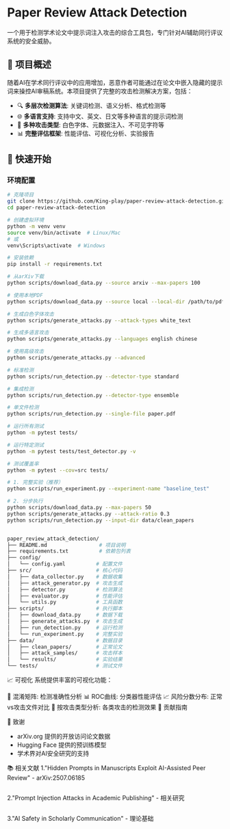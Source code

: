 # Paper Review Attack Detection

一个用于检测学术论文中提示词注入攻击的综合工具包，专门针对AI辅助同行评议系统的安全威胁。

## 🎯 项目概述

随着AI在学术同行评议中的应用增加，恶意作者可能通过在论文中嵌入隐藏的提示词来操控AI审稿系统。本项目提供了完整的攻击检测解决方案，包括：

- 🔍 **多层次检测算法**: 关键词检测、语义分析、格式检测等
- 🌐 **多语言支持**: 支持中文、英文、日文等多种语言的提示词检测
- 🎯 **多种攻击类型**: 白色字体、元数据注入、不可见字符等
- 📊 **完整评估框架**: 性能评估、可视化分析、实验报告

## 🚀 快速开始

### 环境配置

```bash
# 克隆项目
git clone https://github.com/King-play/paper-review-attack-detection.git
cd paper-review-attack-detection

# 创建虚拟环境
python -m venv venv
source venv/bin/activate  # Linux/Mac
# 或
venv\Scripts\activate  # Windows

# 安装依赖
pip install -r requirements.txt

# 从arXiv下载
python scripts/download_data.py --source arxiv --max-papers 100

# 使用本地PDF
python scripts/download_data.py --source local --local-dir /path/to/pdfs

# 生成白色字体攻击
python scripts/generate_attacks.py --attack-types white_text

# 生成多语言攻击
python scripts/generate_attacks.py --languages english chinese

# 使用高级攻击
python scripts/generate_attacks.py --advanced

# 标准检测
python scripts/run_detection.py --detector-type standard

# 集成检测
python scripts/run_detection.py --detector-type ensemble

# 单文件检测
python scripts/run_detection.py --single-file paper.pdf

# 运行所有测试
python -m pytest tests/

# 运行特定测试
python -m pytest tests/test_detector.py -v

# 测试覆盖率
python -m pytest --cov=src tests/

# 1. 完整实验（推荐）
python scripts/run_experiment.py --experiment-name "baseline_test"

# 2. 分步执行
python scripts/download_data.py --max-papers 50
python scripts/generate_attacks.py --attack-ratio 0.3
python scripts/run_detection.py --input-dir data/clean_papers


paper_review_attack_detection/
├── README.md                 # 项目说明
├── requirements.txt          # 依赖包列表
├── config/
│   └── config.yaml          # 配置文件
├── src/                     # 核心代码
│   ├── data_collector.py    # 数据收集
│   ├── attack_generator.py  # 攻击生成
│   ├── detector.py          # 检测算法
│   ├── evaluator.py         # 性能评估
│   └── utils.py             # 工具函数
├── scripts/                 # 执行脚本
│   ├── download_data.py     # 数据下载
│   ├── generate_attacks.py  # 攻击生成
│   ├── run_detection.py     # 运行检测
│   └── run_experiment.py    # 完整实验
├── data/                    # 数据目录
│   ├── clean_papers/        # 正常论文
│   ├── attack_samples/      # 攻击样本
│   └── results/             # 实验结果
└── tests/                   # 测试文件
```

📈 可视化
系统提供丰富的可视化功能：

🔵 混淆矩阵: 检测准确性分析
📊 ROC曲线: 分类器性能评估
📈 风险分数分布: 正常vs攻击文件对比
🎯 按攻击类型分析: 各类攻击的检测效果
🤝 贡献指南

🙏 致谢
- arXiv.org 提供的开放访问论文数据
- Hugging Face 提供的预训练模型
- 学术界对AI安全研究的支持

📚 相关文献
1."Hidden Prompts in Manuscripts Exploit AI-Assisted Peer Review" - arXiv:2507.06185
```
```
2."Prompt Injection Attacks in Academic Publishing" - 相关研究
```
```
3."AI Safety in Scholarly Communication" - 理论基础

